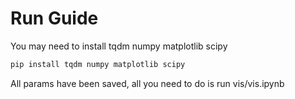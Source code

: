 # Run Guide

You may need to install tqdm numpy matplotlib scipy
```bash
pip install tqdm numpy matplotlib scipy
```
All params have been saved, all you need to do is run vis/vis.ipynb